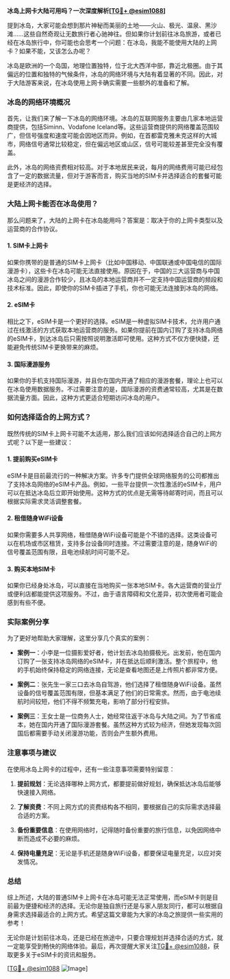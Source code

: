 **冰岛上网卡大陆可用吗？一次深度解析[[TG💪+ @esim1088](https://t.me/s/esim1088)]**

提到冰岛，大家可能会想到那片神秘而美丽的土地——火山、极光、温泉、黑沙滩……这些自然奇观让无数旅行者心驰神往。但如果你计划前往冰岛旅游，或者已经在冰岛旅行中，你可能也会思考一个问题：在冰岛，我能不能使用大陆的上网卡？如果不能，又该怎么办呢？

冰岛是欧洲的一个岛国，地理位置独特，位于北大西洋中部，靠近北极圈。由于其偏远的位置和独特的气候条件，冰岛的网络环境与大陆有着显著的不同。因此，对于大陆游客来说，在冰岛使用上网卡确实需要一些额外的准备和了解。

### 冰岛的网络环境概况

首先，让我们来了解一下冰岛的网络环境。冰岛的互联网服务主要由几家本地运营商提供，包括Siminn、Vodafone Iceland等。这些运营商提供的网络覆盖范围较广，但信号强度和速度可能会因地区而异。例如，在首都雷克雅未克这样的大城市，网络信号通常比较稳定，但在偏远地区或山区，信号可能较差甚至完全没有覆盖。

此外，冰岛的网络资费相对较高。对于本地居民来说，每月的网络费用可能已经包含了一定的数据流量，但对于游客而言，购买当地的SIM卡并选择适合的套餐可能是更经济的选择。

### 大陆上网卡能否在冰岛使用？

那么问题来了，大陆的上网卡在冰岛能用吗？答案是：取决于你的上网卡类型以及运营商的合作协议。

#### 1. **SIM卡上网卡**
如果你携带的是普通的SIM卡上网卡（比如中国移动、中国联通或中国电信的国际漫游卡），这些卡在冰岛可能无法直接使用。原因在于，中国的三大运营商与中国冰岛之间的漫游合作较少，且冰岛的本地运营商并不一定支持中国运营商的频段和技术标准。因此，即使你的SIM卡插进了手机，你也可能无法连接到冰岛的网络。

#### 2. **eSIM卡**
相比之下，eSIM卡是一个更好的选择。eSIM是一种虚拟SIM卡技术，允许用户通过在线激活的方式获取本地运营商的服务。如果你提前在国内订购了支持冰岛网络的eSIM卡，到达冰岛后只需按照说明激活即可使用。这种方式不仅方便快捷，还能避免传统SIM卡更换带来的麻烦。

#### 3. **国际漫游服务**
如果你的手机支持国际漫游，并且你在国内开通了相应的漫游套餐，理论上也可以在冰岛使用数据服务。不过需要注意的是，国际漫游的资费通常较高，尤其是在数据流量方面。因此，这种方式更适合短期访问冰岛的用户。

### 如何选择适合的上网方式？

既然传统的SIM卡上网卡可能不太适用，那么我们应该如何选择适合自己的上网方式呢？以下是一些建议：

#### 1. 提前购买eSIM卡
eSIM卡是目前最流行的一种解决方案。许多专门提供全球网络服务的公司都推出了支持冰岛网络的eSIM卡产品。例如，一些平台提供一次性激活的eSIM卡，用户可以在抵达冰岛后立即开始使用。这种方式的优点是无需等待邮寄时间，而且可以根据实际需求灵活调整套餐。

#### 2. 租借随身WiFi设备
如果你需要多人共享网络，租借随身WiFi设备可能是个不错的选择。这类设备可以在机场或市区租赁，支持多台设备同时连接。不过需要注意的是，随身WiFi的信号覆盖范围有限，且电池续航时间可能不足。

#### 3. 购买本地SIM卡
如果你已经身处冰岛，可以直接在当地购买一张本地SIM卡。各大运营商的营业厅或便利店都能提供这项服务。不过，由于语言障碍和文化差异，初次使用者可能会感到有些不便。

### 实际案例分享

为了更好地帮助大家理解，这里分享几个真实的案例：

- **案例一**：小李是一位摄影爱好者，他计划去冰岛拍摄极光。出发前，他在国内订购了一张支持冰岛网络的eSIM卡，并在抵达后顺利激活。整个旅程中，他的手机始终保持稳定的网络连接，无论是查看地图还是上传照片都非常方便。
  
- **案例二**：张先生一家三口去冰岛自驾游，他们选择了租借随身WiFi设备。虽然设备的信号覆盖范围有限，但基本满足了他们的日常需求。然而，由于电池续航时间较短，他们不得不频繁充电，影响了部分行程安排。

- **案例三**：王女士是一位商务人士，她经常往返于冰岛与大陆之间。为了节省成本，她在国内开通了国际漫游套餐。虽然这种方式较为经济，但她发现每次回国后都需要手动关闭漫游功能，否则会产生额外费用。

### 注意事项与建议

在使用冰岛上网卡的过程中，还有一些注意事项需要特别留意：

1. **提前规划**：无论选择哪种上网方式，都要提前做好规划，确保抵达冰岛后能够快速接入网络。
   
2. **了解资费**：不同上网方式的资费结构各不相同，要根据自己的实际需求选择最合适的方案。

3. **备份重要信息**：在使用网络时，记得随时备份重要的旅行信息，以免因网络中断而造成不必要的麻烦。

4. **保持电量充足**：无论是手机还是随身WiFi设备，都要保证电量充足，以应对突发情况。

### 总结

综上所述，大陆的普通SIM卡上网卡在冰岛可能无法正常使用，而eSIM卡则是目前最为便捷和经济的选择。无论你是独自旅行还是与家人朋友同行，都可以根据自身需求选择最适合的上网方式。希望这篇文章能为大家的冰岛之旅提供一些实用的参考！

无论你是计划前往冰岛，还是已经在旅途中，只要合理规划并选择合适的方式，就一定能享受到畅快的网络体验。最后，再次提醒大家关注[TG💪+ @esim1088](https://t.me/s/esim1088)，获取更多关于eSIM卡的资讯和服务。

[[TG💪+ @esim1088](https://t.me/s/esim1088) ![Image](https://i.postimg.cc/4NQfJmqS/Snipaste-2025-05-13-00-14-12.png)]